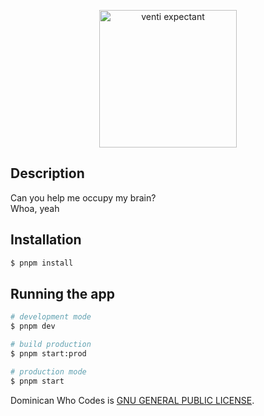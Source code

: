 <p align="center">
  <img src="https://res.cloudinary.com/dmfac7zfe/image/upload/v1645031139/icons/venti_expectant.png" width="220" alt="venti expectant" />
</p>

## Description

Can you help me occupy my brain?\
Whoa, yeah


## Installation

```bash
$ pnpm install
```

## Running the app

```bash
# development mode
$ pnpm dev

# build production
$ pnpm start:prod

# production mode
$ pnpm start
```

Dominican Who Codes is [GNU GENERAL PUBLIC LICENSE](LICENSE).
